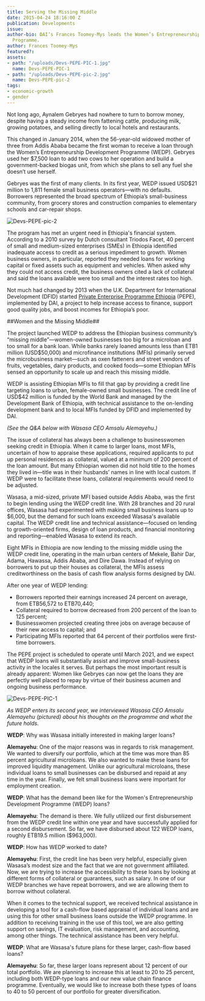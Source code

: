 ```yaml
---
title: Serving the Missing Middle
date: 2015-04-24 18:16:00 Z
publication: Developments
issue: 
author-bio: DAI’s Frances Toomey-Mys leads the Women’s Entrepreneurship Development
  Programme.
author: Frances Toomey-Mys
featured?: 
assets:
- path: "/uploads/Devs-PEPE-PIC-1.jpg"
  name: Devs-PEPE-PIC-1
- path: "/uploads/Devs-PEPE-pic-2.jpg"
  name: Devs-PEPE-pic-2
tags:
- economic-growth
- gender
---
```


Not long ago, Aynalem Gebryes had nowhere to turn to borrow money, despite having a steady income from fattening cattle, producing milk, growing potatoes, and selling directly to local hotels and restaurants.

This changed in January 2014, when the 56-year-old widowed mother of three from Addis Ababa became the first woman to receive a loan through the Women’s Entrepreneurship Development Programme (WEDP). Gebryes used her $7,500 loan to add two cows to her operation and build a government-backed biogas unit, from which she plans to sell any fuel she doesn’t use herself.



Gebryes was the first of many clients. In its first year, WEDP issued USD$21 million to 1,811 female small business operators—with no defaults. Borrowers represented the broad spectrum of Ethiopia’s small-business community, from grocery stores and construction companies to elementary schools and car-repair shops.

![Devs-PEPE-pic-2](/uploads/Devs-PEPE-pic-2.jpg "Aynalem Gebryes, left, with her MFI loan officer and cashier.") 

The program has met an urgent need in Ethiopia's financial system. According to a 2010 survey by Dutch consultant Triodos Facet, 40 percent of small and medium-sized enterprises (SMEs) in Ethiopia identified inadequate access to credit as a serious impediment to growth. Women business owners, in particular, reported they needed loans for working capital or fixed assets such as equipment and vehicles. When asked why they could not access credit, the business owners cited a lack of collateral and said the loans available were too small and the interest rates too high.

Not much had changed by 2013 when the U.K. Department for International Development (DFID) started [Private Enterprise Programme Ethiopia](http://dai-global-developments.com/articles/serving-the-missing-middle-creating-access-to-finance-for-female-owned-small-businesses-in-ethiopia/) (PEPE), implemented by DAI, a project to help increase access to finance, support good quality jobs, and boost incomes for Ethiopia’s poor.

##Women and the Missing Middle##

The project launched WEDP to address the Ethiopian business community’s “missing middle”—women-owned businesses too big for a microloan and too small for a bank loan. While banks rarely loaned amounts less than ETB1 million (USD$50,000) and microfinance institutions (MFIs) primarily served the microbusiness market—such as oxen fatteners and street vendors of fruits, vegetables, dairy products, and cooked foods—some Ethiopian MFIs sensed an opportunity to scale up and reach this missing middle.

WEDP is assisting Ethiopian MFIs to fill that gap by providing a credit line targeting loans to urban, female-owned small businesses. The credit line of USD$42 million is funded by the World Bank and managed by the Development Bank of Ethiopia, with technical assistance to the on-lending development bank and to local MFIs funded by DFID and implemented by DAI.

*(See the Q&A below with Wasasa CEO Amsalu Alemayehu.)*  

The issue of collateral has always been a challenge to businesswomen seeking credit in Ethiopia. When it came to larger loans, most MFIs, uncertain of how to appraise these applications, required applicants to put up personal residences as collateral, valued at a minimum of 200 percent of the loan amount. But many Ethiopian women did not hold title to the homes they lived in—title was in their husbands’ names in line with local custom. If WEDP were to facilitate these loans, collateral requirements would need to be adjusted.

Wasasa, a mid-sized, private MFI based outside Addis Ababa, was the first to begin lending using the WEDP credit line. With 28 branches and 20 rural offices, Wasasa had experimented with making small business loans up to $6,000, but the demand for such loans exceeded Wasasa's available capital. The WEDP credit line and technical assistance—focused on lending to growth-oriented firms, design of loan products, and financial monitoring and reporting—enabled Wasasa to extend its reach.

Eight MFIs in Ethiopia are now lending to the missing middle using the WEDP credit line, operating in the main urban centers of Mekele, Bahir Dar, Adama, Hawassa, Addis Ababa, and Dire Dawa. Instead of relying on borrowers to put up their houses as collateral, the MFIs assess creditworthiness on the basis of cash flow analysis forms designed by DAI.

After one year of WEDP lending:

* Borrowers reported their earnings increased 24 percent on average, from ETB56,572 to ETB70,440;
* Collateral required to borrow decreased from 200 percent of the loan to 125 percent;
* Businesswomen projected creating three jobs on average because of their new access to capital; and
* Participating MFIs reported that 64 percent of their portfolios were first-time borrowers.

The PEPE project is scheduled to operate until March 2021, and we expect that WEDP loans will substantially assist and improve small-business activity in the locales it serves. But perhaps the most important result is already apparent: Women like Gebryes can now get the loans they are perfectly well placed to repay by virtue of their business acumen and ongoing business performance.

![Devs-PEPE-PIC-1](/uploads/Devs-PEPE-PIC-1.jpg) 

*As WEDP enters its second year, we interviewed Wasasa CEO Amsalu Alemayehu (pictured) about his thoughts on the programme and what the future holds.*

**WEDP**: Why was Wasasa initially interested in making larger loans?

**Alemayehu**: One of the major reasons was in regards to risk management. We wanted to diversify our portfolio, which at the time was more than 85 percent agricultural microloans. We also wanted to make these loans for improved liquidity management. Unlike our agricultural microloans, these individual loans to small businesses can be disbursed and repaid at any time in the year. Finally, we felt small business loans were important for employment creation. 

**WEDP**: What has the demand been like for the Women's Entrepreneurship Development Programme (WEDP) loans?

**Alemayehu**: The demand is there. We fully utilized our first disbursement from the WEDP credit line within one year and have successfully applied for a second disbursement. So far, we have disbursed about 122 WEDP loans, roughly ETB19.5 million ($963,000). 

**WEDP**: How has WEDP worked to date?

**Alemayehu**: First, the credit line has been very helpful, especially given Wasasa’s modest size and the fact that we are not government affiliated. Now, we are trying to increase the accessibility to these loans by looking at different forms of collateral or guarantees, such as salary. In one of our WEDP branches we have repeat borrowers, and we are allowing them to borrow without collateral. 

When it comes to the technical support, we received technical assistance in developing a tool for a cash-flow based appraisal of individual loans and are using this for other small business loans outside the WEDP programme. In addition to receiving training in the use of this tool, we are also getting support on savings, IT evaluation, risk management, and accounting, among other things. The technical assistance has been very helpful.

**WEDP**: What are Wasasa's future plans for these larger, cash-flow based loans?

**Alemayehu**: So far, these larger loans represent about 12 percent of our total portfolio. We are planning to increase this at least to 20 to 25 percent, including both WEDP-type loans and our new value chain finance programme. Eventually, we would like to increase both these types of loans to 40 to 50 percent of our portfolio for greater diversification.
